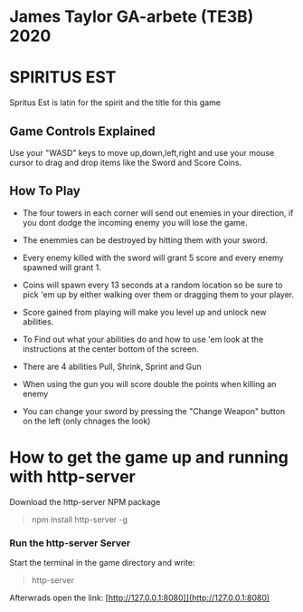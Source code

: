 # James Taylor GA-arbete (TE3B) 2020

# SPIRITUS EST

Spritus Est is latin for the spirit and the title for this game

## Game Controls Explained

Use your "WASD" keys to move up,down,left,right and use your mouse cursor to
drag and drop items like the Sword and Score Coins.

## How To Play

- The four towers in each corner will send out enemies in your direction, if you dont dodge the incoming enemy you will lose the game. 

- The enemmies can be destroyed by hitting them with your sword. 

- Every enemy killed with the sword will grant 5 score and every enemy spawned will grant 1. 

- Coins will spawn every 13 seconds at a random location so be sure to pick 'em up by either walking over them or dragging them to your player. 

- Score gained from playing will make you level up and unlock new abilities.

- To Find out what your abilities do and how to use 'em look at the instructions at the center bottom of the screen.

- There are 4 abilities Pull, Shrink, Sprint and Gun

- When using the gun you will score double the points when killing an enemy

- You can change your sword by pressing the "Change Weapon" button on the left (only chnages the look)

# How to get the game up and running with http-server

Download the http-server NPM package

>npm install http-server -g

### Run the http-server Server
 Start the terminal in the game directory and write:

 >http-server

 Afterwrads open the link: [http://127.0.0.1:8080]](http://127.0.0.1:8080)
